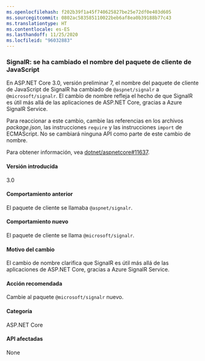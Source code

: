 ```yaml
---
ms.openlocfilehash: f202b39f1a45f740625827be25e72df0e403d605
ms.sourcegitcommit: 0802ac583585110022beb6af8ea0b39188b77c43
ms.translationtype: HT
ms.contentlocale: es-ES
ms.lasthandoff: 11/25/2020
ms.locfileid: "96032883"
---
```

### <a name="signalr-javascript-client-package-name-changed"></a>SignalR: se ha cambiado el nombre del paquete de cliente de JavaScript

En ASP.NET Core 3.0, versión preliminar 7, el nombre del paquete de cliente de JavaScript de SignalR ha cambiado de `@aspnet/signalr` a `@microsoft/signalr`. El cambio de nombre refleja el hecho de que SignalR es útil más allá de las aplicaciones de ASP.NET Core, gracias a Azure SignalR Service.

Para reaccionar a este cambio, cambie las referencias en los archivos *package.json*, las instrucciones `require` y las instrucciones `import` de ECMAScript. No se cambiará ninguna API como parte de este cambio de nombre.

Para obtener información, vea [dotnet/aspnetcore#11637](https://github.com/dotnet/aspnetcore/issues/11637).

#### <a name="version-introduced"></a>Versión introducida

3.0

#### <a name="old-behavior"></a>Comportamiento anterior

El paquete de cliente se llamaba `@aspnet/signalr`.

#### <a name="new-behavior"></a>Comportamiento nuevo

El paquete de cliente se llama `@microsoft/signalr`.

#### <a name="reason-for-change"></a>Motivo del cambio

El cambio de nombre clarifica que SignalR es útil más allá de las aplicaciones de ASP.NET Core, gracias a Azure SignalR Service.

#### <a name="recommended-action"></a>Acción recomendada

Cambie al paquete `@microsoft/signalr` nuevo.

#### <a name="category"></a>Categoría

ASP.NET Core

#### <a name="affected-apis"></a>API afectadas

None

<!-- 

#### Affected APIs

Not detectable via API analysis

-->
